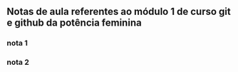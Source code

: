 ## Notas de aula referentes ao módulo 1 de curso git e github da potência feminina

### nota 1

### nota 2 